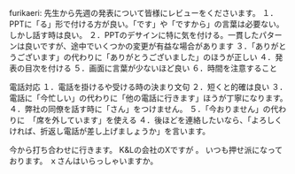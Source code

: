 furikaeri:
先生から先週の発表について皆様にレビューをくださいます。
１．PPTに「る」形で付ける方が良い。「です」や「ですから」の言葉は必要ない。しかし話す時は良い。
２．PPTのデサインに特に気を付ける。一貫したパターンは良いですが、途中でいくつかの変更が有益な場合があります
３．「ありがとうございます」の代わりに「ありがとうございました」のほうが正しい
４．発表の目次を付ける
５．画面に言葉が少ないほど良い
６．時間を注意すること

電話対応
１．電話を掛けるや受ける時の決まり文句
２．短くと的確は良い
３．電話に「今忙しい」の代わりに「他の電話に行きます」ほうが丁寧になります。
４．弊社の同僚を話す時に「さん」をつけません。
５．「今おりません」の代わりに　「席を外しています」を使える
４．後ほどを連絡したいなら、「よろしくければ、折返し電話が差し上げましょうか」を言います。

今から打ち合わせに行きます。
K&Lの会社のXですが 。
いつも押せ派になっております。
ｘさんはいらっしゃいますか。



